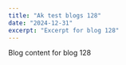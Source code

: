 ```yaml
---
title: "Ak test blogs 128"
date: "2024-12-31"
excerpt: "Excerpt for blog 128"
---
```


Blog content for blog 128